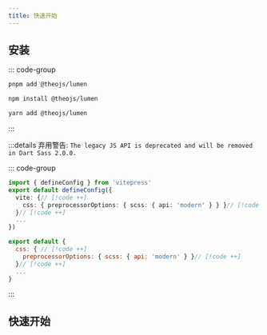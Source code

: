 ```yaml
---
title: 快速开始
---
```


## 安装

::: code-group

```sh [pnpm]
pnpm add @theojs/lumen
```

```sh [npm]
npm install @theojs/lumen
```

```sh [yarn]
yarn add @theojs/lumen
```

:::

:::details 弃用警告: `The legacy JS API is deprecated and will be removed in Dart Sass 2.0.0.`

::: code-group

```ts [config.ts]
import { defineConfig } from 'vitepress'
export default defineConfig({
  vite: {// [!code ++]
    css: { preprocessorOptions: { scss: { api: 'modern' } } }// [!code ++]
  }// [!code ++]
  ...
})
```

```js [vite.config.js]
export default {
  css: { // [!code ++]
    preprocessorOptions: { scss: { api: 'modern' } }// [!code ++]
  }// [!code ++]
  ...
}
```

:::

## 快速开始

<BoxCube
  :items="[
    {
      name: '导入主题配色',
      link: 'theme',
      icon: 'fas fa-palette',
      color: '#f39c12'
    },
    {
      name: '首页公告栏',
      link: 'Announcement',
      icon: 'fas fa-bullhorn',
      color: '#e74c3c'
    },
    {
      name: '首页下划线',
      link: 'HomeUnderline',
      icon: 'fas fa-underline',
      color: '#3498db'
    },
    { name: '页脚配置', link: 'HomeFooter', icon: 'fas fa-cogs', color: '#2ecc71' },
    {
      name: '侧边栏链接',
      link: 'DocAsideLogo',
      icon: 'fas fa-th-list',
      color: '#9b59b6'
    },
    { name: '视频组件', link: 'DocVideoLink', icon: 'fas fa-video', color: '#e67e22' },
    {
      name: '链接卡片',
      link: 'LinkCard',
      icon: 'fas fa-id-card',
      color: '#1abc9c'
    },
    {
      name: '页面分享按钮',
      link: 'ShareButton',
      icon: 'fas fa-share-alt',
      color: '#3498db'
    },
    {
      name: '图片描述',
      link: 'Image-description',
      icon: 'fas fa-image',
      color: '#2ecc71'
    },
    {
      name: 'Twikoo 评论',
      link: 'DocTwikoo',
      icon: 'fas fa-comments',
      color: '#3498db'
    }
  ]"
/>
